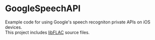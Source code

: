 GoogleSpeechAPI
===============

Example code for using Google's speech recogniton private APIs on iOS devices.  
This project includes [libFLAC](http://flac.sourceforge.net/) source files.
